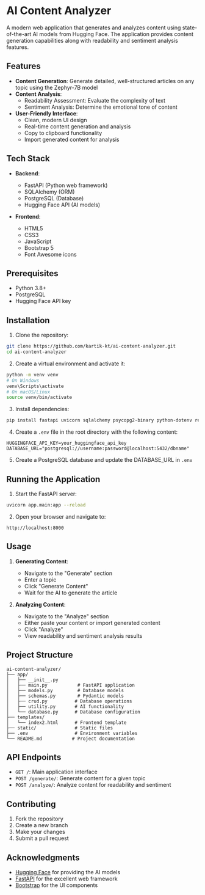 # AI Content Analyzer

A modern web application that generates and analyzes content using state-of-the-art AI models from Hugging Face. The application provides content generation capabilities along with readability and sentiment analysis features.

## Features

- **Content Generation**: Generate detailed, well-structured articles on any topic using the Zephyr-7B model
- **Content Analysis**:
  - Readability Assessment: Evaluate the complexity of text
  - Sentiment Analysis: Determine the emotional tone of content
- **User-Friendly Interface**:
  - Clean, modern UI design
  - Real-time content generation and analysis
  - Copy to clipboard functionality
  - Import generated content for analysis

## Tech Stack

- **Backend**:
  - FastAPI (Python web framework)
  - SQLAlchemy (ORM)
  - PostgreSQL (Database)
  - Hugging Face API (AI models)

- **Frontend**:
  - HTML5
  - CSS3
  - JavaScript
  - Bootstrap 5
  - Font Awesome icons

## Prerequisites

- Python 3.8+
- PostgreSQL
- Hugging Face API key

## Installation

1. Clone the repository:
```bash
git clone https://github.com/kartik-kt/ai-content-analyzer.git
cd ai-content-analyzer
```

2. Create a virtual environment and activate it:
```bash
python -m venv venv
# On Windows
venv\Scripts\activate
# On macOS/Linux
source venv/bin/activate
```

3. Install dependencies:
```bash
pip install fastapi uvicorn sqlalchemy psycopg2-binary python-dotenv requests jinja2 python-multipart
```

4. Create a `.env` file in the root directory with the following content:
```
HUGGINGFACE_API_KEY=your_huggingface_api_key
DATABASE_URL="postgresql://username:password@localhost:5432/dbname"
```

5. Create a PostgreSQL database and update the DATABASE_URL in `.env`

## Running the Application

1. Start the FastAPI server:
```bash
uvicorn app.main:app --reload
```

2. Open your browser and navigate to:
```
http://localhost:8000
```

## Usage

1. **Generating Content**:
   - Navigate to the "Generate" section
   - Enter a topic
   - Click "Generate Content"
   - Wait for the AI to generate the article

2. **Analyzing Content**:
   - Navigate to the "Analyze" section
   - Either paste your content or import generated content
   - Click "Analyze"
   - View readability and sentiment analysis results

## Project Structure

```
ai-content-analyzer/
├── app/
│   ├── __init__.py
│   ├── main.py           # FastAPI application
│   ├── models.py         # Database models
│   ├── schemas.py        # Pydantic models
│   ├── crud.py          # Database operations
│   ├── utility.py       # AI functionality
│   └── database.py      # Database configuration
├── templates/
│   └── index2.html      # Frontend template
├── static/              # Static files
├── .env                 # Environment variables
└── README.md           # Project documentation
```

## API Endpoints

- `GET /`: Main application interface
- `POST /generate/`: Generate content for a given topic
- `POST /analyze/`: Analyze content for readability and sentiment

## Contributing

1. Fork the repository
2. Create a new branch
3. Make your changes
4. Submit a pull request

## Acknowledgments

- [Hugging Face](https://huggingface.co/) for providing the AI models
- [FastAPI](https://fastapi.tiangolo.com/) for the excellent web framework
- [Bootstrap](https://getbootstrap.com/) for the UI components 
